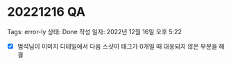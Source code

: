 # 20221216 QA

Tags: error-ly
상태: Done
작성 일자: 2022년 12월 16일 오후 5:22

- [x]  범석님이 이미지 디테일에서 다음 스샷이 태그가 0개일 때 대응되지 않은 부분을 해결